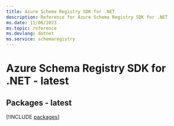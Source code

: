 ```yaml
---
title: Azure Schema Registry SDK for .NET
description: Reference for Azure Schema Registry SDK for .NET
ms.date: 11/06/2023
ms.topic: reference
ms.devlang: dotnet
ms.service: schemaregistry
---
```

# Azure Schema Registry SDK for .NET - latest
## Packages - latest
[!INCLUDE [packages](schema-registry-index.md)]